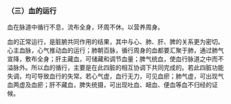 ### （三）血的运行

血在脉道中循行不息，流布全身，环周不休。以营养周身。

血的正常运行，是脏腑共同作用的结果，其中与心、肺、肝、脾的关系更为密切。心主血脉，心气推动血的运行；肺朝百脉，循行周身的血都要汇聚于肺，通过肺气宣降，敷布全身；肝主藏血，可储藏和调节血量；脾气统血，使血行脉道之中而不溢脉外。所以血的循行，主要是在此四脏的相互协调下共同完成的。若此四脏功能失调，均可导致血行的失常。若心气虚，血行无力，可见血瘀；肺气虚，可出现气血两虚及血瘀；肝不藏血，脾失统摄，可出现吐血、衄血、便血等血不归经的证候。
